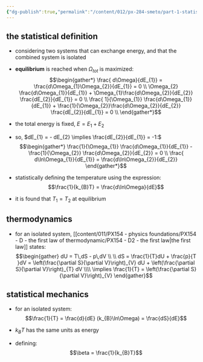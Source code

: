 ```yaml
---
{"dg-publish":true,"permalink":"/content/012/px-284-smeto/part-1-statistical-mechanics/c-entropy-and-temperature/px-284-c2-temperature/","noteIcon":"1","created":"2025-08-27T13:14:15.564+01:00","updated":"2024-12-23T21:14:21.000+00:00"}
---
```


## the statistical definition
- considering two systems that can exchange energy, and that the combined system is isolated
- **equilibrium** is reached when $\Omega_{tot}$ is maximized: 
$$\begin{gather*}
	\frac{	d\Omega}{dE_{1}} = \frac{d\Omega_{1}\Omega_{2}}{dE_{1}} = 0 \\
	\Omega_{2} \frac{d\Omega_{1}}{dE_{1}} + \Omega_{1}\frac{d\Omega_{2}}{dE_{2}} \frac{dE_{2}}{dE_{1}} = 0 \\
\frac{	1}{\Omega_{1}} \frac{d\Omega_{1}}{dE_{1}} + \frac{1}{\Omega_{2}}\frac{d\Omega_{2}}{dE_{2}} \frac{dE_{2}}{dE_{1}} = 0 \\
\end{gather*}$$
- the total energy is fixed, $E = E_{1}+E_{2}$
- so, $dE_{1} = - dE_{2} \implies \frac{dE_{2}}{dE_{1}} = -1:$ 
$$\begin{gather*}
	\frac{1}{\Omega_{1}} \frac{d\Omega_{1}}{dE_{1}} - \frac{1}{\Omega_{2}} \frac{d\Omega_{2}}{dE_{2}} = 0 \\
\frac{	d\ln\Omega_{1}}{dE_{1}} = \frac{d\ln\Omega_{2}}{dE_{2}}
\end{gather*}$$

- statistically defining the temperature using the expression: 
$$\frac{1}{k_{B}T} = \frac{d\ln\Omega}{dE}$$
- it is found that $T_{1} = T_{2}$ at equilibrium

## thermodynamics
- for an isolated system, [[content/011/PX154 - physics foundations/PX154 - D - the first law of thermodynamic/PX154 - D2 - the first law\|the first law]] states: 
$$\begin{gather}
dU = T\,dS - p\,dV  \\ \\
dS = \frac{1}{T}dU + \frac{p}{T }dV = \left(\frac{\partial S}{\partial V}\right)_{V} dU  + \left(\frac{\partial S}{\partial V}\right)_{T} dV \\\\
\implies \frac{1}{T} = \left(\frac{\partial S}{\partial V}\right)_{V}
\end{gather}$$
## statistical mechanics
- for an isolated system: 
$$\frac{1}{T} = \frac{d}{dE} (k_{B}\ln\Omega) = \frac{dS}{dE}$$

- $k_{B}T$ has the same units as energy
- defining:
$$\beta = \frac{1}{k_{B}T}$$

